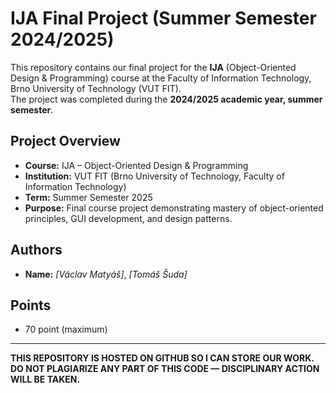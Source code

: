 <!-- RAW README — DO NOT FORMAT ON HOST PAGE -->

# IJA Final Project (Summer Semester 2024/2025)

This repository contains our final project for the **IJA** (Object-Oriented Design & Programming) course at the Faculty of Information Technology, Brno University of Technology (VUT FIT).  
The project was completed during the **2024/2025 academic year, summer semester**.

## Project Overview
- **Course:** IJA – Object-Oriented Design & Programming  
- **Institution:** VUT FIT (Brno University of Technology, Faculty of Information Technology)  
- **Term:** Summer Semester 2025  
- **Purpose:** Final course project demonstrating mastery of object-oriented principles, GUI development, and design patterns.


## Authors
- **Name:** *[Václav Matyáš]*, *[Tomáš Šuda]*

## Points
- 70 point (maximum)

---

**THIS REPOSITORY IS HOSTED ON GITHUB SO I CAN STORE OUR WORK. DO NOT PLAGIARIZE ANY PART OF THIS CODE — DISCIPLINARY ACTION WILL BE TAKEN.**
